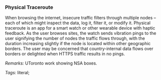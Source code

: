 ### Physical Traceroute

When browsing the internet, insecure traffic filters through multiple nodes – each of which might inspect the data, log it, filter it, or modify it. Physical traceroute is an app for a smart watch or other wearable device with haptic feedback. As the user browses sites, the watch sends vibration pings to the user signifying the number of nodes the traffic flows through, with the duration increasing slightly if the node is located within other geographic borders. The user may be concerned that country-internal data flows over borders or delighted when HTTPS traffic results in no pings.

_Remarks:_ UToronto work showing NSA boxes.

_Tags:_ literal;